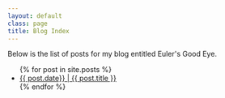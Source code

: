 ```yaml
---
layout: default
class: page
title: Blog Index
---
```


Below is the list of posts for my blog entitled Euler's Good Eye.

<ul>
  {% for post in site.posts %}
    <li>
      <a href="{{ post.url }}">{{ post.date}} | {{ post.title }}</a>
    </li>
  {% endfor %}
</ul>